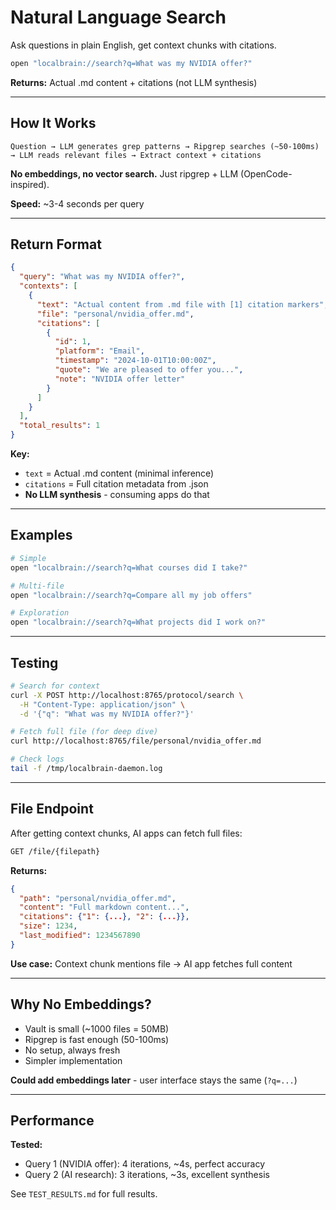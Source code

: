 # Natural Language Search

Ask questions in plain English, get context chunks with citations.

```bash
open "localbrain://search?q=What was my NVIDIA offer?"
```

**Returns:** Actual .md content + citations (not LLM synthesis)

---

## How It Works

```
Question → LLM generates grep patterns → Ripgrep searches (~50-100ms) 
→ LLM reads relevant files → Extract context + citations
```

**No embeddings, no vector search.** Just ripgrep + LLM (OpenCode-inspired).

**Speed:** ~3-4 seconds per query

---

## Return Format

```json
{
  "query": "What was my NVIDIA offer?",
  "contexts": [
    {
      "text": "Actual content from .md file with [1] citation markers",
      "file": "personal/nvidia_offer.md",
      "citations": [
        {
          "id": 1,
          "platform": "Email",
          "timestamp": "2024-10-01T10:00:00Z",
          "quote": "We are pleased to offer you...",
          "note": "NVIDIA offer letter"
        }
      ]
    }
  ],
  "total_results": 1
}
```

**Key:**
- `text` = Actual .md content (minimal inference)
- `citations` = Full citation metadata from .json
- **No LLM synthesis** - consuming apps do that

---

## Examples

```bash
# Simple
open "localbrain://search?q=What courses did I take?"

# Multi-file
open "localbrain://search?q=Compare all my job offers"

# Exploration
open "localbrain://search?q=What projects did I work on?"
```

---

## Testing

```bash
# Search for context
curl -X POST http://localhost:8765/protocol/search \
  -H "Content-Type: application/json" \
  -d '{"q": "What was my NVIDIA offer?"}'

# Fetch full file (for deep dive)
curl http://localhost:8765/file/personal/nvidia_offer.md

# Check logs
tail -f /tmp/localbrain-daemon.log
```

---

## File Endpoint

After getting context chunks, AI apps can fetch full files:

```bash
GET /file/{filepath}
```

**Returns:**
```json
{
  "path": "personal/nvidia_offer.md",
  "content": "Full markdown content...",
  "citations": {"1": {...}, "2": {...}},
  "size": 1234,
  "last_modified": 1234567890
}
```

**Use case:** Context chunk mentions file → AI app fetches full content

---

## Why No Embeddings?

- Vault is small (~1000 files = 50MB)
- Ripgrep is fast enough (50-100ms)
- No setup, always fresh
- Simpler implementation

**Could add embeddings later** - user interface stays the same (`?q=...`)

---

## Performance

**Tested:**
- Query 1 (NVIDIA offer): 4 iterations, ~4s, perfect accuracy
- Query 2 (AI research): 3 iterations, ~3s, excellent synthesis

See `TEST_RESULTS.md` for full results.
